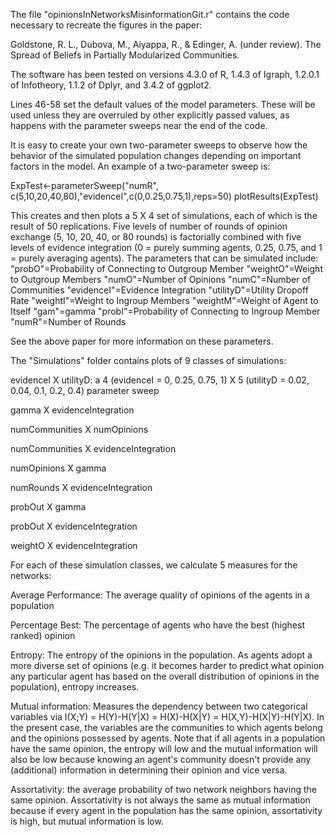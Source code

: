 The file "opinionsInNetworksMisinformationGit.r" contains the code necessary to recreate the figures in the paper:

Goldstone, R. L., Dubova, M., Aiyappa, R., & Edinger, A. (under review). The Spread of Beliefs in Partially Modularized Communities.

The software has been tested on versions 4.3.0 of R, 1.4.3 of Igraph, 1.2.0.1 of Infotheory, 1.1.2 of Dplyr, and 3.4.2 of ggplot2.

Lines 46-58 set the default values of the model parameters.  These will be used unless they are overruled by other explicitly passed values, as happens with the parameter sweeps near the end of the code.

It is easy to create your own two-parameter sweeps to observe how the behavior of the simulated population changes depending on important factors in the model.  An example of a two-parameter sweep is:

ExpTest<-parameterSweep("numR", c(5,10,20,40,80),"evidenceI",c(0,0.25,0.75,1),reps=50)
plotResults(ExpTest)

This creates and then plots a 5 X 4 set of simulations, each of which is the result of 50 replications.  Five levels of number of rounds of opinion exchange (5, 10, 20, 40, or 80 rounds) is factorially combined with five levels of evidence integration (0 = purely summing agents, 0.25, 0.75, and 1 = purely averaging agents).  The parameters that can be simulated include:
"probO"=Probability of Connecting to Outgroup Member
"weightO"=Weight to Outgroup Members
"numO"=Number of Opinions
"numC"=Number of Communities
"evidenceI"=Evidence Integration
"utilityD"=Utility Dropoff Rate
"weightI"=Weight to Ingroup Members
"weightM"=Weight of Agent to Itself
"gam"=gamma
"probI"=Probability of Connecting to Ingroup Member
"numR"=Number of Rounds

See the above paper for more information on these parameters.

The "Simulations" folder contains plots of 9 classes of simulations:

  evidenceI X utilityD: a 4 (evidenceI = 0, 0.25, 0.75, 1) X 5 (utilityD = 0.02, 0.04, 0.1, 0.2, 0.4) parameter sweep

  gamma X evidenceIntegration

  numCommunities X numOpinions

  numCommunities X evidenceIntegration

  numOpinions X gamma

  numRounds X evidenceIntegration

  probOut X gamma

  probOut X evidenceIntegration

  weightO X evidenceIntegration

For each of these simulation classes, we calculate 5 measures for the networks:

  Average Performance: The average quality of opinions of the agents in a population

  Percentage Best: The percentage of agents who have the best (highest ranked) opinion

  Entropy: The entropy of the opinions in the population.  As agents adopt a more diverse set of opinions (e.g. it becomes harder to predict what opinion any particular agent has based on the overall distribution of opinions in the population), entropy increases.

  Mutual information: Measures the dependency between two categorical variables via I(X;Y) = H(Y)-H(Y|X) = H(X)-H(X|Y) = H(X,Y)-H(X|Y)-H(Y|X).  In the present case, the variables are the communities to which agents belong and the opinions possessed by agents.  Note that if all agents in a population have the same opinion, the entropy will low and the mutual information will also be low because knowing an agent's community doesn't provide any (additional) information in determining their opinion and vice versa.

  Assortativity: the average probability of two network neighbors having the same opinion. Assortativity is not always the same as mutual information because if every agent in the population has the same opinion, assortativity is high, but mutual information is low.

